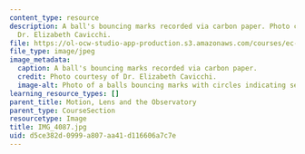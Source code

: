 ```yaml
---
content_type: resource
description: A ball's bouncing marks recorded via carbon paper. Photo courtesy of
  Dr. Elizabeth Cavicchi.
file: https://ol-ocw-studio-app-production.s3.amazonaws.com/courses/ec-050-recreate-experiments-from-history-inform-the-future-from-the-past-galileo-january-iap-2010/d5ce382d0999a807aa41d116606a7c7e_IMG_4087.jpg
file_type: image/jpeg
image_metadata:
  caption: A ball's bouncing marks recorded via carbon paper.
  credit: Photo courtesy of Dr. Elizabeth Cavicchi.
  image-alt: Photo of a balls bouncing marks with circles indicating separate drops.
learning_resource_types: []
parent_title: Motion, Lens and the Observatory
parent_type: CourseSection
resourcetype: Image
title: IMG_4087.jpg
uid: d5ce382d-0999-a807-aa41-d116606a7c7e
---
```

